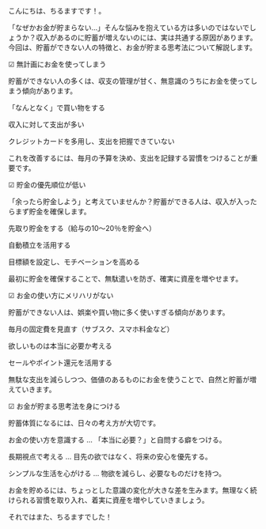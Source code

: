
こんにちは、ちるますです！。

「なぜかお金が貯まらない…」そんな悩みを抱えている方は多いのではないでしょうか？収入があるのに貯蓄が増えないのには、実は共通する原因があります。今回は、貯蓄ができない人の特徴と、お金が貯まる思考法について解説します。

☑ 無計画にお金を使ってしまう

貯蓄ができない人の多くは、収支の管理が甘く、無意識のうちにお金を使ってしまう傾向があります。

「なんとなく」で買い物をする

収入に対して支出が多い

クレジットカードを多用し、支出を把握できていない


これを改善するには、毎月の予算を決め、支出を記録する習慣をつけることが重要です。

☑ 貯金の優先順位が低い

「余ったら貯金しよう」と考えていませんか？貯蓄ができる人は、収入が入ったらまず貯金を確保します。

先取り貯金をする（給与の10〜20％を貯金へ）

自動積立を活用する

目標額を設定し、モチベーションを高める


最初に貯金を確保することで、無駄遣いを防ぎ、確実に資産を増やせます。

☑ お金の使い方にメリハリがない

貯蓄ができない人は、娯楽や買い物に多く使いすぎる傾向があります。

毎月の固定費を見直す（サブスク、スマホ料金など）

欲しいものは本当に必要か考える

セールやポイント還元を活用する


無駄な支出を減らしつつ、価値のあるものにお金を使うことで、自然と貯蓄が増えていきます。

☑ お金が貯まる思考法を身につける

貯蓄体質になるには、日々の考え方が大切です。

お金の使い方を意識する … 「本当に必要？」と自問する癖をつける。

長期視点で考える … 目先の欲ではなく、将来の安心を優先する。

シンプルな生活を心がける … 物欲を減らし、必要なものだけを持つ。


お金を貯めるには、ちょっとした意識の変化が大きな差を生みます。無理なく続けられる習慣を取り入れ、着実に資産を増やしていきましょう。

それではまた、ちるますでした！
